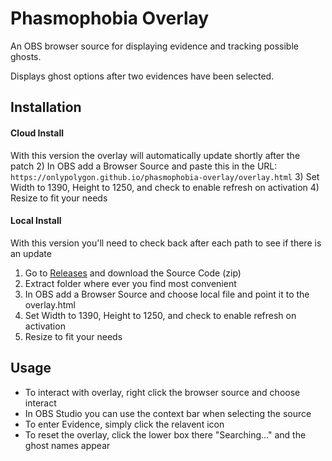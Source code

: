 # Phasmophobia Overlay

An OBS browser source for displaying evidence and tracking possible ghosts.

Displays ghost options after two evidences have been selected.

## Installation

#### Cloud Install
With this version the overlay will automatically update shortly after the patch
2) In OBS add a Browser Source and paste this in the URL: `https://onlypolygon.github.io/phasmophobia-overlay/overlay.html`
3) Set Width to 1390, Height to 1250, and check to enable refresh on activation
4) Resize to fit your needs

#### Local Install
With this version you'll need to check back after each path to see if there is an update
1) Go to [Releases](https://github.com/OnlyPolygon/phasmophobia-overlay/releases/tag/Latest) and download the Source Code (zip)
2) Extract folder where ever you find most convenient
3) In OBS add a Browser Source and choose local file and point it to the overlay.html
4) Set Width to 1390, Height to 1250, and check to enable refresh on activation
5) Resize to fit your needs

## Usage

- To interact with overlay, right click the browser source and choose interact
- In OBS Studio you can use the context bar when selecting the source
- To enter Evidence, simply click the relavent icon
- To reset the overlay, click the lower box there "Searching..." and the ghost names appear
